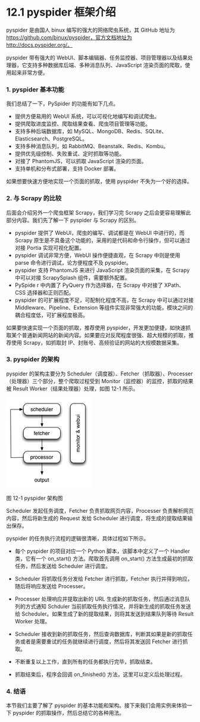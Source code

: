 # 12.1 pyspider 框架介绍

pyspider 是由国人 binux 编写的强大的网络爬虫系统，其 GitHub 地址为  https://github.com/binux/pyspider，官方文档地址为 http://docs.pyspider.org/。

pyspider 带有强大的 WebUI、脚本编辑器、任务监控器、项目管理器以及结果处理器，它支持多种数据库后端、多种消息队列、JavaScript 渲染页面的爬取，使用起来非常方便。

### 1. pyspider 基本功能

我们总结了一下，PySpider 的功能有如下几点。
* 提供方便易用的 WebUI 系统，可以可视化地编写和调试爬虫。
* 提供爬取进度监控、爬取结果查看、爬虫项目管理等功能。
* 支持多种后端数据库，如 MySQL、MongoDB、Redis、SQLite、Elasticsearch、PostgreSQL。
* 支持多种消息队列，如 RabbitMQ、Beanstalk、Redis、Kombu。
* 提供优先级控制、失败重试、定时抓取等功能。
* 对接了 PhantomJS，可以抓取 JavaScript 渲染的页面。
* 支持单机和分布式部署，支持 Docker 部署。

如果想要快速方便地实现一个页面的抓取，使用 pyspider 不失为一个好的选择。

### 2. 与 Scrapy 的比较

后面会介绍另外一个爬虫框架 Scrapy，我们学习完 Scrapy 之后会更容易理解此部分内容。我们先了解一下 pyspider 与 Scrapy 的区别。
* pyspider 提供了 WebUI，爬虫的编写、调试都是在 WebUI 中进行的，而 Scrapy 原生是不具备这个功能的，采用的是代码和命令行操作，但可以通过对接 Portia 实现可视化配置。
* pyspider 调试非常方便，WebUI 操作便捷直观，在 Scrapy 中则是使用 parse 命令进行调试，论方便程度不及 pyspider。
* pyspider 支持 PhantomJS 来进行 JavaScript 渲染页面的采集，在 Scrapy 中可以对接 ScrapySplash 组件，需要额外配置。
* PySpide r 中内置了 PyQuery 作为选择器，在 Scrapy 中对接了 XPath、CSS 选择器和正则匹配。
* pyspider 的可扩展程度不足，可配制化程度不高，在 Scrapy 中可以通过对接 Middleware、Pipeline、Extension 等组件实现非常强大的功能，模块之间的耦合程度低，可扩展程度极高。

如果要快速实现一个页面的抓取，推荐使用 pyspider，开发更加便捷，如快速抓取某个普通新闻网站的新闻内容。如果要应对反爬程度很强、超大规模的抓取，推荐使用 Scrapy，如抓取封 IP、封账号、高频验证的网站的大规模数据采集。

### 3. pyspider 的架构

pyspider 的架构主要分为 Scheduler（调度器）、Fetcher（抓取器）、Processer（处理器）三个部分，整个爬取过程受到 Monitor（监控器）的监控，抓取的结果被 Result Worker（结果处理器）处理，如图 12-1 所示。

![](../image/12-1.jpg)

图 12-1 pyspider 架构图

Scheduler 发起任务调度，Fetcher 负责抓取网页内容，Processer 负责解析网页内容，然后将新生成的 Request 发给 Scheduler 进行调度，将生成的提取结果输出保存。

pyspider 的任务执行流程的逻辑很清晰，具体过程如下所示。
- 每个 pyspider 的项目对应一个 Python 脚本，该脚本中定义了一个 Handler 类，它有一个 on_start() 方法。爬取首先调用 on_start() 方法生成最初的抓取任务，然后发送给 Scheduler 进行调度。

- Scheduler 将抓取任务分发给 Fetcher 进行抓取，Fetcher 执行并得到响应，随后将响应发送给 Processer。

- Processer 处理响应并提取出新的 URL 生成新的抓取任务，然后通过消息队列的方式通知 Schduler 当前抓取任务执行情况，并将新生成的抓取任务发送给 Scheduler。如果生成了新的提取结果，则将其发送到结果队列等待 Result Worker 处理。

- Scheduler 接收到新的抓取任务，然后查询数据库，判断其如果是新的抓取任务或者是需要重试的任务就继续进行调度，然后将其发送回 Fetcher 进行抓取。

- 不断重复以上工作，直到所有的任务都执行完毕，抓取结束。

- 抓取结束后，程序会回调 on_finished() 方法，这里可以定义后处理过程。

### 4. 结语

本节我们主要了解了 pyspider 的基本功能和架构。接下来我们会用实例来体验一下 pyspider 的抓取操作，然后总结它的各种用法。